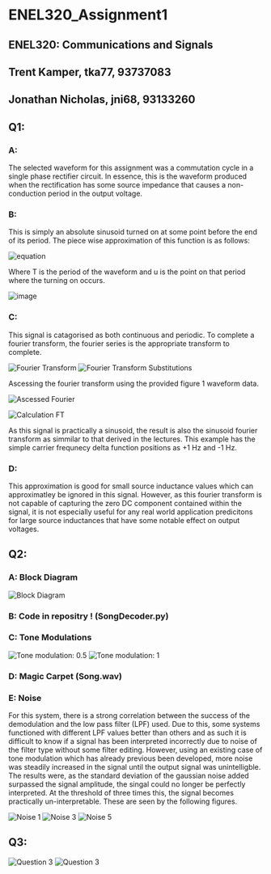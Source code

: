 # ENEL320_Assignment1
<h2>ENEL320: Communications and Signals</h2>
<h2>Trent Kamper, tka77, 93737083</h2>
<h2>Jonathan Nicholas, jni68, 93133260</h2>

<h2>Q1:</h2>
<h3>A:</h3>
<p>
The selected waveform for this assignment was a commutation cycle in a single phase rectifier circuit. In essence, this is the waveform produced when the rectification has some source impedance that causes a non-conduction period in the output voltage.
</p>
<h3>B:</h3>
<p>
  This is simply an absolute sinusoid turned on at some point before the end of its period. The piece wise approximation of this function is as follows:
</p>

![equation](https://latex.codecogs.com/svg.image?f(t)=%5Cbegin%7Barray%7D%7Bcc%7D%5C%7B&%5Cbegin%7Barray%7D%7Bcc%7D%7Csin(t)%7C&t%25T%5Cleq%5Cmu%5C%5C0&else%5C%5C%5Cend%7Barray%7D%5Cend%7Barray%7D)

<p>
Where T is the period of the waveform and u is the point on that period where the turning on occurs.  
</p>

![image](/figures/SinglePhase.png)

<h3>C:</h3>
<p>
  This signal is catagorised as both continuous and periodic. To complete a fourier transform, the fourier series is the appropriate transform to complete. 
</p>

![Fourier Transform](https://latex.codecogs.com/svg.image?F(f)=%5Cint_%7B-%5Cinfty%7D%5E%7B%5Cinfty%7Df(t)e%5E%7B-j2%5Cpi%20ft%7D)
![Fourier Transform Substitutions](https://latex.codecogs.com/svg.image?F(f)=%5Cint_%7B0%7D%5E%7B%5Cmu%7D0%20e%5E%7B-j2%5Cpi%20ft%7D&plus;%5Cint_%7B%5Cmu%7D%5E%7BT%7D%7Csin(t)%7Ce%5E%7B-j2%5Cpi%20ft%7D)

<p>
  Ascessing the fourier transform using the provided figure 1 waveform data. 
</p>

![Ascessed Fourier](https://latex.codecogs.com/svg.image?F(f)=%5Cint_%7B0%7D%5E%7B0.1%7D0%20e%5E%7B-j2%5Cpi%20ft%7D&plus;%5Cint_%7B0.1%7D%5E%7B1%7D%7Csin(t)%7Ce%5E%7B-j2%5Cpi%20ft%7D)

![Calculation FT](https://latex.codecogs.com/svg.image?%5Cint_%7B0.1%7D%5E%7B1%7Dsin(2%5Cpi%20t)e%5E%7B-j2%5Cpi%20ft%7D=%5Cfrac%7Bj%7D%7B2%7D%5B%5Cdelta(f&plus;1)-%5Cdelta(f-1)%5D)

<p>
  As this signal is practically a sinusoid, the result is also the sinusoid fourier transform as simmilar to that derived in the lectures. This example has the simple carrier frequnecy delta function positions as +1 Hz and -1 Hz.  
</p>

<h3>D:</h3>
<p>
  This approximation is good for small source inductance values which can approximatley be ignored in this signal. However, as this fourier transform is not capable of capturing the zero DC component contained within the signal, it is not especially useful for any real world application predicitons for large source inductances that have some notable effect on output voltages.
</p>

<h2>Q2:</h2>
<h3>A: Block Diagram</h3>

![Block Diagram](/figures/transmitter_reciever.PNG)

<h3>B: Code in repositry ! (SongDecoder.py) </h3>
<h3>C: Tone Modulations </h3>

![Tone modulation: 0.5](/figures/Tonemod_0.5.png)
![Tone modulation: 1](/figures/Tonemod_1.png)

<h3>D: Magic Carpet (Song.wav)</h3>

<h3>E: Noise</h3>
<p>
  For this system, there is a strong correlation between the success of the demodulation and the low pass filter (LPF) used. Due to this, some systems functioned with different LPF values better than others and as such it is difficult to know if a signal has been interpreted incorrectly due to noise of the filter type without some filter editing. However, using an existing case of tone modulation which has already previous been developed, more noise was steadily increased in the signal until the output signal was unintelligble. 
  The results were, as the standard deviation of the gaussian noise added surpassed the signal amplitude, the singal could no longer be perfectly interpreted. At the threshold of three times this, the signal becomes practically un-interpretable. These are seen by the following figures.
</p>

![Noise 1](/figures/addativenoise_1.png)
![Noise 3](/figures/addativenoise_3.png)
![Noise 5](/figures/addativenoise_5.png)

<h2>Q3:</h2>

![Question 3](/figures/3_1.PNG)
![Question 3](/figures/3_2.PNG)



